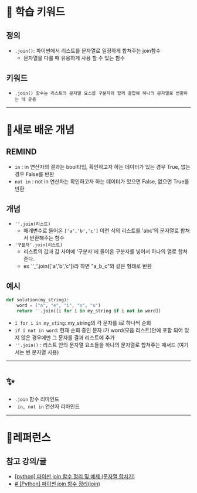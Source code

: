 # 🚀 학습 키워드

## 정의
- `.join()`: 파이썬에서 리스트를 문자열로 일정하게 합쳐주는 join함수
	- 문자열을 다룰 때 유용하게 사용 할 수 있는 함수

## 키워드
- `.join() 함수는 리스트의 문자열 요소를 구분자와 함께 결합해 하나의 문자열로 변환하는 데 유용`

---

# 📝새로 배운 개념

## REMIND
- `in` : in 연산자의 결과는 bool타입, 확인하고자 하는 데이터가 있는 경우 True, 없는 경우 False를 반환
- `not in` : not in 연산자는 확인하고자 하는 데이터가 있으면 False, 없으면 True를 반환
## 개념 
- `''.join(리스트)`
	- 매개변수로 들어온 `['a','b','c']` 이런 식의 리스트를 'abc'의 문자열로 합쳐서 반환해주는 함수
- `'구분자'.join(리스트)` 
	- 리스트의 값과 값 사이에 '구분자'에 들어온 구분자를 넣어서 하나의 열로 합쳐준다.
	- ex `'_'.join(['a','b','c'])라 하면 "a_b_c"와 같은 형태로 반환

## 예시
```python
def solution(my_string):
    word = ("a", "e", "i", "o", "u")
    return ''.join([i for i in my_string if i not in word])
```

- `i for i in my_sting`: my_string의 각 문자를 i로 하나씩 순회
- `if i not in word`: 현재 순회 중인 문자 i가 word(모음 리스트)안에 포함 되어 있지 않은 경우에만 그 문자를 결과 리스트에 추가
- `''.join()` : 리스트 안의 문자열 요소들을 하나의 문자열로 합쳐주는 매서드 (여기서는 빈 문자열 사용)

---

# ✨
- `.join` 함수 리마인드
- ` in, not in` 연산자 리마인드

---
# 🔗레퍼런스

## 참고 강의/글

- [[python] 파이썬 join 함수 정리 및 예제 (문자열 합치기)](https://blockdmask.tistory.com/468)
- [# [Python] 파이썬 join 함수 정리(join)](https://velog.io/@roope97/Python-%ED%8C%8C%EC%9D%B4%EC%8D%AC-join-%ED%95%A8%EC%88%98-%EC%A0%95%EB%A6%ACjoin)
